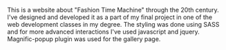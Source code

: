 This is a website about "Fashion Time Machine" through the 20th century. 
I've designed and developed it as a part of my final project in one of the web development classes in my degree. 
The styling was done using SASS and for more advanced interactions I've used javascript and jquery. Magnific-popup plugin was used for the gallery page. 
